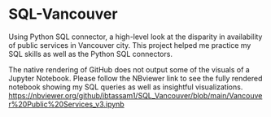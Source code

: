 # SQL-Vancouver
Using Python SQL connector, a high-level look at the disparity in availability of public services in Vancouver city. This project helped me practice my SQL skills as well as the Python SQL connectors.

The native rendering of GitHub does not output some of the visuals of a Jupyter Notebook. Please follow the NBviewer link to see the fully rendered notebook showing my SQL queries as well as insightful visualizations.
https://nbviewer.org/github/ibtassam1/SQL_Vancouver/blob/main/Vancouver%20Public%20Services_v3.ipynb
